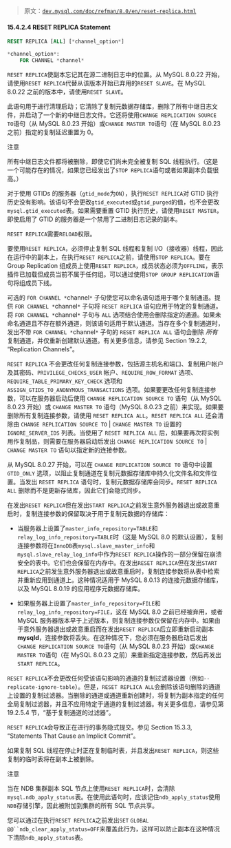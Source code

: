> 原文：[`dev.mysql.com/doc/refman/8.0/en/reset-replica.html`](https://dev.mysql.com/doc/refman/8.0/en/reset-replica.html)

#### 15.4.2.4 RESET REPLICA Statement

```sql
RESET REPLICA [ALL] [*channel_option*]

*channel_option*:
    FOR CHANNEL *channel*
```

`RESET REPLICA`使副本忘记其在源二进制日志中的位置。从 MySQL 8.0.22 开始，请使用`RESET REPLICA`代替从该版本开始已弃用的`RESET SLAVE`。在 MySQL 8.0.22 之前的版本中，请使用`RESET SLAVE`。

此语句用于进行清理启动；它清除了复制元数据存储库，删除了所有中继日志文件，并启动了一个新的中继日志文件。它还将使用`CHANGE REPLICATION SOURCE TO`语句（从 MySQL 8.0.23 开始）或`CHANGE MASTER TO`语句（在 MySQL 8.0.23 之前）指定的复制延迟重置为 0。

注意

所有中继日志文件都将被删除，即使它们尚未完全被复制 SQL 线程执行。（这是一个可能存在的情况，如果您已经发出了`STOP REPLICA`语句或者如果副本负载很高。）

对于使用 GTIDs 的服务器（`gtid_mode`为`ON`），执行`RESET REPLICA`对 GTID 执行历史没有影响。该语句不会更改`gtid_executed`或`gtid_purged`的值，也不会更改`mysql.gtid_executed`表。如果需要重置 GTID 执行历史，请使用`RESET MASTER`，即使启用了 GTID 的服务器是一个禁用了二进制日志记录的副本。

`RESET REPLICA`需要`RELOAD`权限。

要使用`RESET REPLICA`，必须停止复制 SQL 线程和复制 I/O（接收器）线程，因此在运行中的副本上，在执行`RESET REPLICA`之前，请使用`STOP REPLICA`。要在 Group Replication 组成员上使用`RESET REPLICA`，成员状态必须为`OFFLINE`，表示插件已加载但成员当前不属于任何组。可以通过使用`STOP GROUP REPLICATION`语句将组成员下线。

可选的 `FOR CHANNEL *`channel`*` 子句使您可以命名语句适用于哪个复制通道。提供 `FOR CHANNEL *`channel`*` 子句将 `RESET REPLICA` 语句应用于特定的复制通道。将 `FOR CHANNEL *`channel`*` 子句与 `ALL` 选项结合使用会删除指定的通道。如果未命名通道且不存在额外通道，则该语句适用于默认通道。当存在多个复制通道时，发出不带 `FOR CHANNEL *`channel`*` 子句的 `RESET REPLICA ALL` 语句会删除 *所有* 复制通道，并仅重新创建默认通道。有关更多信息，请参见 Section 19.2.2, “Replication Channels”。

`RESET REPLICA` 不会更改任何复制连接参数，包括源主机名和端口、复制用户帐户及其密码、`PRIVILEGE_CHECKS_USER` 帐户、`REQUIRE_ROW_FORMAT` 选项、`REQUIRE_TABLE_PRIMARY_KEY_CHECK` 选项和 `ASSIGN_GTIDS_TO_ANONYMOUS_TRANSACTIONS` 选项。如果要更改任何复制连接参数，可以在服务器启动后使用 `CHANGE REPLICATION SOURCE TO` 语句（从 MySQL 8.0.23 开始）或 `CHANGE MASTER TO` 语句（MySQL 8.0.23 之前）来实现。如果要删除所有复制连接参数，请使用 `RESET REPLICA ALL`。`RESET REPLICA ALL` 还会清除由 `CHANGE REPLICATION SOURCE TO` | `CHANGE MASTER TO` 设置的 `IGNORE_SERVER_IDS` 列表。当使用了 `RESET REPLICA ALL` 后，如果要再次将实例用作复制品，则需要在服务器启动后发出 `CHANGE REPLICATION SOURCE TO` | `CHANGE MASTER TO` 语句以指定新的连接参数。

从 MySQL 8.0.27 开始，可以在 `CHANGE REPLICATION SOURCE TO` 语句中设置 `GTID_ONLY` 选项，以阻止复制通道在复制元数据存储库中持久化文件名和文件位置。当发出 `RESET REPLICA` 语句时，复制元数据存储库会同步。`RESET REPLICA ALL` 删除而不是更新存储库，因此它们会隐式同步。

在发出`RESET REPLICA`但在发出`START REPLICA`之前发生意外服务器退出或故意重启时，复制连接参数的保留取决于用于复制元数据的存储库：

+   当服务器上设置了`master_info_repository=TABLE`和`relay_log_info_repository=TABLE`时（这是 MySQL 8.0 的默认设置），复制连接参数将在`InnoDB`表`mysql.slave_master_info`和`mysql.slave_relay_log_info`中作为`RESET REPLICA`操作的一部分保留在崩溃安全的表中。它们也会保留在内存中。在发出`RESET REPLICA`但在发出`START REPLICA`之前发生意外服务器退出或故意重启时，复制连接参数将从表中检索并重新应用到通道上。这种情况适用于 MySQL 8.0.13 的连接元数据存储库，以及 MySQL 8.0.19 的应用程序元数据存储库。

+   如果服务器上设置了`master_info_repository=FILE`和`relay_log_info_repository=FILE`，这在 MySQL 8.0 之前已经被弃用，或者 MySQL 服务器版本早于上述版本，则复制连接参数仅保留在内存中。如果由于意外服务器退出或故意重启而在发出`RESET REPLICA`后立即重新启动副本**mysqld**，连接参数将丢失。在这种情况下，您必须在服务器启动后发出`CHANGE REPLICATION SOURCE TO`语句（从 MySQL 8.0.23 开始）或`CHANGE MASTER TO`语句（在 MySQL 8.0.23 之前）来重新指定连接参数，然后再发出`START REPLICA`。

`RESET REPLICA`不会更改任何受该语句影响的通道的复制过滤器设置（例如`--replicate-ignore-table`）。但是，`RESET REPLICA ALL`会删除该语句删除的通道上设置的复制过滤器。当删除的通道或通道重新创建时，将复制为副本指定的任何全局复制过滤器，并且不应用特定于通道的复制过滤器。有关更多信息，请参见第 19.2.5.4 节，“基于复制通道的过滤器”。

`RESET REPLICA`会导致正在进行的事务隐式提交。参见 Section 15.3.3, “Statements That Cause an Implicit Commit”。

如果复制 SQL 线程在停止时正在复制临时表，并且发出`RESET REPLICA`，则这些复制的临时表将在副本上被删除。

注意

当在 NDB 集群副本 SQL 节点上使用`RESET REPLICA`时，会清除`mysql.ndb_apply_status`表。在使用此语句时，应该记住`ndb_apply_status`使用`NDB`存储引擎，因此被附加到集群的所有 SQL 节点共享。

您可以通过在执行`RESET REPLICA`之前发出`SET` `GLOBAL @@``ndb_clear_apply_status=OFF`来覆盖此行为，这样可以防止副本在这种情况下清除`ndb_apply_status`表。
